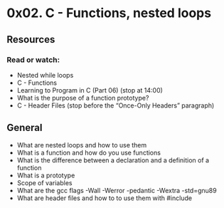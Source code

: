# 0x02. C - Functions, nested loops

## Resources

### Read or watch:

- Nested while loops
- C - Functions
- Learning to Program in C (Part 06) (stop at 14:00)
- What is the purpose of a function prototype?
- C - Header Files (stop before the “Once-Only Headers” paragraph)

## General

- What are nested loops and how to use them
- What is a function and how do you use functions
- What is the difference between a declaration and a definition of a function
- What is a prototype
- Scope of variables
- What are the gcc flags -Wall -Werror -pedantic -Wextra -std=gnu89
- What are header files and how to to use them with #include